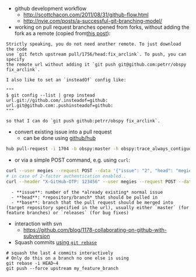  - github development workflow
   - http://scottchacon.com/2011/08/31/github-flow.html
   - http://nvie.com/posts/a-successful-git-branching-model/
 - working on pull request branches opened from forks, without adding the fork as a remote (copied from[this post](https://github.com/obspy/obspy/pull/1756#issuecomment-337398126)):

```
Strictly speaking, you do not need another remote. To just download the code
use `git fetch upstream pull/1756/head:fix_arclink`. To push, you can specify
the remote url without adding it `git push git@github.com:petrr/obspy fix_arclink`.

I also like to set an `insteadOf` config like:

"""
$ git config --list | grep instead
url.git://github.com/.insteadof=github:
url.git@github.com:.pushinsteadof=github:
"""

so that I can do `git push github:petrr/obspy fix_arclink`.
```

 - convert existing issue into a pull request
   - can be done using [github/hub](https://github.com/github/hub)
```bash
hub pull-request -i 1704 -b obspy:master -h obspy:trace_always_contiguous
```
   - or via a simple POST command, e.g. using `curl`:
```bash
curl --user megies --request POST --data '{"issue": "2", "head": "megies:testbranch2", "base": "master"}' https://api.github.com/repos/obspy/obspy/pulls
# in case of 2-factor authentication enabled..
curl --header "X-GitHub-OTP: 123456" --user megies --request POST --data '{"issue": "2", "head": "megies:testbranch2", "base": "master"}' https://api.github.com/repos/obspy/obspy/pulls
```
      - **issue**: number of the *already existing* normal issue
      - **head**: *repository/branch* that should be pulled in
      - **base**: branch that the pull request should be merged into (target repository specified in the url), usually either `master` (for feature branches) or `releases` (for bug fixes)
 - interaction with svn
   - https://github.com/blog/1178-collaborating-on-github-with-subversion
 - Squash commits [using `git rebase`](http://gitready.com/advanced/2009/02/10/squashing-commits-with-rebase.html)
```
# squash the last 4 commits interactively
# Only do this on a branch no one else is using
git rebase -i HEAD~4
git push --force upstream my_feature_branch
```
